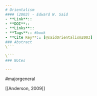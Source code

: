 ```yaml
---
# Orientalism
#### (2003) - Edward W. Said
- **Link**:: 
- **DOI**:: 
- **Links**:: 
- **Tags**:: #book
- **Cite Key**:: [@saidOrientalism2003]
### Abstract
\```

\```
### Notes

---
```

#majorgeneral 

[[Anderson, 2009]]
